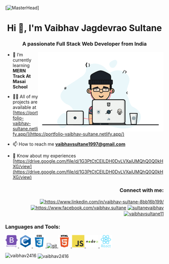 [![MasterHead](https://media.gettyimages.com/vectors/coding-and-development-banner-and-icons-vector-id636525264?s=2048x2048)]
<h1 align="center">Hi 👋, I'm Vaibhav Jagdevrao Sultane</h1>
<h3 align="center">A passionate Full Stack Web Developer from India</h3>
<img align="right" width="400" src="https://raw.githubusercontent.com/SandunWebDev/SandunWebDev/main/assets/developer_coding_1.gif" alt="">

- 🌱 I’m currently learning **MERN Track At Masai School**

- 👨‍💻 All of my projects are available at [https://portfolio-vaibhav-sultane.netlify.app/](https://portfolio-vaibhav-sultane.netlify.app/)

- 📫 How to reach me **vaibhavsultane1997@gmail.com**

- 📄 Know about my experiences [https://drive.google.com/file/d/1G3PtCtCEILDH0DvLVXaiUMQhQ0Q0kHXG/view](https://drive.google.com/file/d/1G3PtCtCEILDH0DvLVXaiUMQhQ0Q0kHXG/view)

<h3 align="right">Connect with me:</h3>
<p align="right">
<a href="https://linkedin.com/in/https://www.linkedin.com/in/vaibhav-sultane-8bb16b199/" target="blank"><img align="center" src="https://raw.githubusercontent.com/rahuldkjain/github-profile-readme-generator/master/src/images/icons/Social/linked-in-alt.svg" alt="https://www.linkedin.com/in/vaibhav-sultane-8bb16b199/" height="30" width="40" /></a>
<a href="https://fb.com/https://www.facebook.com/vaibhav.sultane" target="blank"><img align="center" src="https://raw.githubusercontent.com/rahuldkjain/github-profile-readme-generator/master/src/images/icons/Social/facebook.svg" alt="https://www.facebook.com/vaibhav.sultane" height="30" width="40" /></a>
<a href="https://instagram.com/sultanevaibhav" target="blank"><img align="center" src="https://raw.githubusercontent.com/rahuldkjain/github-profile-readme-generator/master/src/images/icons/Social/instagram.svg" alt="sultanevaibhav" height="30" width="40" /></a>
<a href="https://www.hackerrank.com/vaibhavsultane11" target="blank"><img align="center" src="https://raw.githubusercontent.com/rahuldkjain/github-profile-readme-generator/master/src/images/icons/Social/hackerrank.svg" alt="vaibhavsultane11" height="30" width="40" /></a>
</p>

<h3 align="left">Languages and Tools:</h3>
<p align="left"> <a href="https://getbootstrap.com" target="_blank" rel="noreferrer"> <img src="https://raw.githubusercontent.com/devicons/devicon/master/icons/bootstrap/bootstrap-plain-wordmark.svg" alt="bootstrap" width="40" height="40"/> </a> <a href="https://www.cprogramming.com/" target="_blank" rel="noreferrer"> <img src="https://raw.githubusercontent.com/devicons/devicon/master/icons/c/c-original.svg" alt="c" width="40" height="40"/> </a> <a href="https://www.w3schools.com/css/" target="_blank" rel="noreferrer"> <img src="https://raw.githubusercontent.com/devicons/devicon/master/icons/css3/css3-original-wordmark.svg" alt="css3" width="40" height="40"/> </a> <a href="https://git-scm.com/" target="_blank" rel="noreferrer"> <img src="https://www.vectorlogo.zone/logos/git-scm/git-scm-icon.svg" alt="git" width="40" height="40"/> </a> <a href="https://www.w3.org/html/" target="_blank" rel="noreferrer"> <img src="https://raw.githubusercontent.com/devicons/devicon/master/icons/html5/html5-original-wordmark.svg" alt="html5" width="40" height="40"/> </a> <a href="https://developer.mozilla.org/en-US/docs/Web/JavaScript" target="_blank" rel="noreferrer"> <img src="https://raw.githubusercontent.com/devicons/devicon/master/icons/javascript/javascript-original.svg" alt="javascript" width="40" height="40"/> </a> <a href="https://nodejs.org" target="_blank" rel="noreferrer"> <img src="https://raw.githubusercontent.com/devicons/devicon/master/icons/nodejs/nodejs-original-wordmark.svg" alt="nodejs" width="40" height="40"/> </a> <a href="https://reactjs.org/" target="_blank" rel="noreferrer"> <img src="https://raw.githubusercontent.com/devicons/devicon/master/icons/react/react-original-wordmark.svg" alt="react" width="40" height="40"/> </a> </p>

<p><img align="left" src="https://github-readme-stats.vercel.app/api/top-langs?username=vaibhav2416&show_icons=true&locale=en&layout=compact" alt="vaibhav2416" /></p>

<p>&nbsp;<img align="center" src="https://github-readme-stats.vercel.app/api?username=vaibhav2416&show_icons=true&locale=en" alt="vaibhav2416" /></p>

